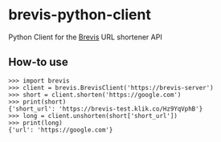 # brevis-python-client
Python Client for the [Brevis](https://github.com/admiralobvious/brevis) URL shortener API

## How-to use

```
>>> import brevis
>>> client = brevis.BrevisClient('https://brevis-server')
>>> short = client.shorten('https://google.com')
>>> print(short)
{'short_url': 'https://brevis-test.klik.co/Hz9YqVphB'}
>>> long = client.unshorten(short['short_url'])
>>> print(long)
{'url': 'https://google.com'}
```
